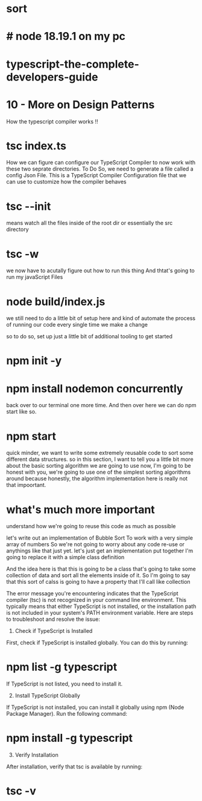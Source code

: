 # sort

# # node 18.19.1 on my pc

# typescript-the-complete-developers-guide

# 10 - More on Design Patterns

How the typescript compiler works !!

# tsc index.ts

How we can figure can configure our TypeScript Compiler to now work with these two seprate directories.
To Do So, we need to generate a file called a config Json File.
This is a TypeScript Compiler Configuration file that we can use to customize how the compiler behaves

# tsc --init

means watch all the files inside of the root dir or essentially the src directory

# tsc -w

we now have to acutally figure out how to run this thing
And thtat's going to run my javaScript Files

# node build/index.js

we still need to do a little bit of setup here and kind of automate the process of running our code every single time we make a change

so to do so, set up just a little bit of additional tooling to get started

# npm init -y

# npm install nodemon concurrently

back over to our terminal one more time. And then over here we can do npm start like so.

# npm start

quick minder, we want to write some extremely reusable code to sort some different data structures.
so in this section, I want to tell you a little bit more about the basic sorting algorithm we are going to use
now, I'm going to be honest with you, we're going to use one of the simplest sorting algorithms around because honestly, the algorithm implementation here is really not that impoortant.

# what's much more important

understand how we're going to reuse this code as much as possible

let's write out an implementation of Bubble Sort
To work with a very simple array of numbers
So we're not going to worry about any code re-use or anythings like that just yet.
let's just get an implementation put together
I'm going to replace it with a simple class definition

And the idea here is that this is going to be a class that's going to take some collection of data and sort all the elements inside of it.
So I'm going to say that this sort of calss is going to have a property that I'll call like collection

The error message you're encountering indicates that the TypeScript compiler (tsc) is not recognized in your command line environment. This typically means that either TypeScript is not installed, or the installation path is not included in your system's PATH environment variable. Here are steps to troubleshoot and resolve the issue:

1. Check if TypeScript is Installed

First, check if TypeScript is installed globally. You can do this by running:

# npm list -g typescript

If TypeScript is not listed, you need to install it.

2. Install TypeScript Globally

If TypeScript is not installed, you can install it globally using npm (Node Package Manager). Run the following command:

# npm install -g typescript

3. Verify Installation

After installation, verify that tsc is available by running:

# tsc -v

